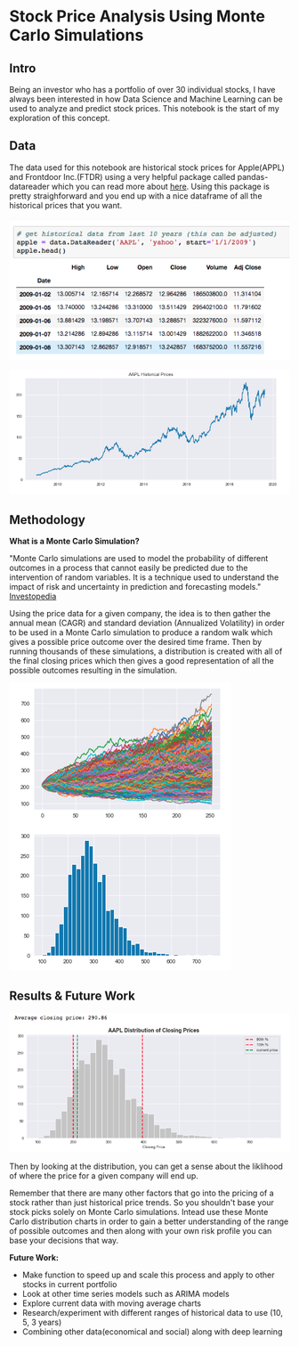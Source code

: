 # Stock Price Analysis Using Monte Carlo Simulations



## Intro


Being an investor who has a portfolio of over 30 individual stocks, I have always been interested in how Data Science and Machine Learning can be used to analyze and predict stock prices. This notebook is the start of my exploration of this concept.




## Data


The data used for this notebook are historical stock prices for Apple(APPL) and Frontdoor Inc.(FTDR) using a very helpful package called pandas-datareader which you can read more about [here](https://pypi.org/project/pandas-datareader/). Using this package is pretty straighforward and you end up with a nice dataframe of all the historical prices that you want.



![](data_image.png)


![](APPL_hist_prices.png)



## Methodology


**What is a Monte Carlo Simulation?**

"Monte Carlo simulations are used to model the probability of different outcomes in a process that cannot easily be predicted due to the intervention of random variables. It is a technique used to understand the impact of risk and uncertainty in prediction and forecasting models." [Investopedia](https://www.investopedia.com/terms/m/montecarlosimulation.asp)



Using the price data for a given company, the idea is to then gather the annual mean (CAGR) and standard deviation (Annualized Volatility) in order to be used in a Monte Carlo simulation to produce a random walk which gives a possible price outcome over the desired time frame. Then by running thousands of these simulations, a distribution is created with all of the final closing prices which then gives a good representation of all the possible outcomes resulting in the simulation. 

![](monte_carlo_charts.png)




## Results & Future Work



![](AAPL_dist.png)


Then by looking at the distribution, you can get a sense about the liklihood of where the price for a given company will end up.

Remember that there are many other factors that go into the pricing of a stock rather than just historical price trends. So you shouldn't base your stock picks solely on Monte Carlo simulations. Intead use these Monte Carlo distribution charts in order to gain a better understanding of the range of possible outcomes and then along with your own risk profile you can base your decisions that way.


**Future Work:**

- Make function to speed up and scale this process and apply to other stocks in current portfolio
- Look at other time series models such as ARIMA models
- Explore current data with moving average charts
- Research/experiment with different ranges of historical data to use (10, 5, 3 years)
- Combining other data(economical and social) along with deep learning 




